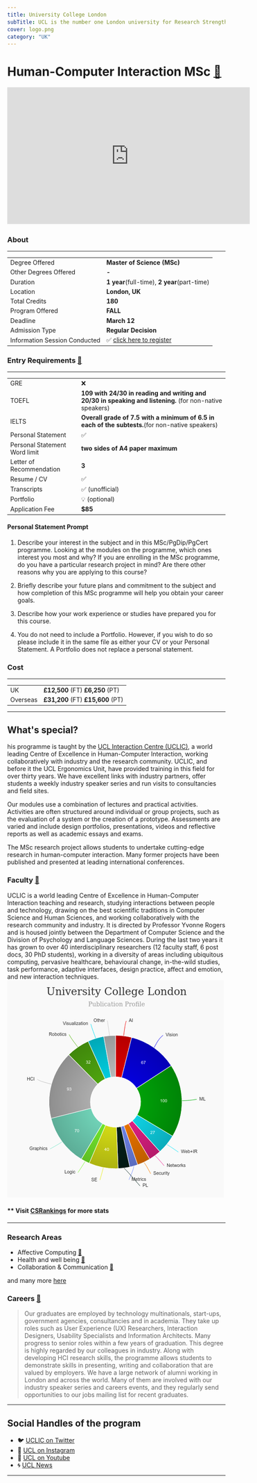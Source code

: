 ```yaml
---
title: University College London
subTitle: UCL is the number one London university for Research Strength (REF2014), recognised for its academic excellence and global impact.
cover: logo.png
category: "UK"
---
```


# Human-Computer Interaction MSc [🔗](https://www.ucl.ac.uk/prospective-students/graduate/taught-degrees/human-computer-interaction-msc)
<iframe width="560" height="315" src="https://www.youtube.com/embed/nc_vRPg_Puo" frameborder="0" allow="accelerometer; autoplay; clipboard-write; encrypted-media; gyroscope; picture-in-picture" allowfullscreen></iframe>

### About
---
|   |   |
|---|---|
| Degree Offered |  **Master of Science (MSc)** |
| Other Degrees Offered| **-**|
| Duration       | **1 year**(full-time), **2 year**(part-time)                      |
| Location       | **London, UK**          |
| Total Credits  | **180**                           | 
| Program Offered| **FALL**|
|Deadline| **March 12**  |
|Admission Type| **Regular Decision** |
|Information Session Conducted| ✅ [click here to register](https://www.ucl.ac.uk/prospective-students/open-days/graduate-open-days) |


### Entry Requirements [🔗](https://www.ucl.ac.uk/pals/study/masters/msc-human-computer-interaction)
---
|   |   |
|---|---|
| GRE | ❌ |
| TOEFL       | **109 with 24/30 in reading and writing and 20/30 in speaking and listening.** (for non-native speakers)|
|IELTS|**Overall grade of 7.5 with a minimum of 6.5 in each of the subtests.**(for non-native speakers)||
| Personal Statement       | ✅          |
|Personal Statement Word limit| **two sides of A4 paper maximum** |
| Letter of Recommendation  | **3**                           | 
|Resume / CV|✅|
|Transcripts|✅ (unofficial) |
|Portfolio|💡 (optional) |
|Application Fee| **$85** |


#### Personal Statement Prompt
1. Describe your interest in the subject and in this MSc/PgDip/PgCert programme. Looking at the modules on the programme, which ones interest you most and why? If you are enrolling in the MSc programme, do you have a particular research project in mind? Are there other reasons why you are applying to this course?

2. Briefly describe your future plans and commitment to the subject and how completion of this MSc programme will help you obtain your career goals.

3. Describe how your work experience or studies have prepared you for this course.

4. You do not need to include a Portfolio. However, if you wish to do so please include it in the same file as either your CV or your Personal Statement. A Portfolio does not replace a personal statement.

### Cost
---
|   |   |
|---|---|
| UK      | **£12,500** (FT) **£6,250** (PT)          |
| Overseas      | **£31,200** (FT) **£15,600** (PT)      |
---

## What's special?

his programme is taught by the [UCL Interaction Centre (UCLIC)](https://uclic.ucl.ac.uk), a world leading Centre of Excellence in Human-Computer Interaction, working collaboratively with industry and the research community. UCLIC, and before it the UCL Ergonomics Unit, have provided training in this field for over thirty years. We have excellent links with industry partners, offer students a weekly industry speaker series and run visits to consultancies and field sites.

Our modules use a combination of lectures and practical activities. Activities are often structured around individual or group projects, such as the evaluation of a system or the creation of a prototype. Assessments are varied and include design portfolios, presentations, videos and reflective reports as well as academic essays and exams.

The MSc research project allows students to undertake cutting-edge research in human-computer interaction. Many former projects have been published and presented at leading international conferences.


### Faculty [🔗](https://uclic.ucl.ac.uk/people)
UCLIC is a world leading Centre of Excellence in Human-Computer Interaction teaching and research, studying interactions between people and technology, drawing on the best scientific traditions in Computer Science and Human Sciences, and working collaboratively with the research community and industry. It is directed by Professor Yvonne Rogers and is housed jointly between the Department of Computer Science and the Division of Psychology and Language Sciences. During the last two years it has grown to over 40 interdisciplinary researchers (12 faculty staff, 6 post docs, 30 PhD students), working in a diversity of areas including ubiquitous computing, pervasive healthcare, behavioural change, in-the-wild studies, task performance, adaptive interfaces, design practice, affect and emotion, and new interaction techniques.
![research_stats](research_stats.png)

#### ** Visit [CSRankings](http://csrankings.org/#/index?all&uk) for more stats 

---


### Research Areas
* Affective Computing [🔗](https://uclic.ucl.ac.uk/research/affective-computing)
* Health and well being [🔗](https://uclic.ucl.ac.uk/research/health-and-well-being)
* Collaboration & Communication [🔗](https://uclic.ucl.ac.uk/research/collaboration-and-communication)

and many more [here](https://uclic.ucl.ac.uk/research) 


### Careers [🔗](https://www.ucl.ac.uk/pals/study/masters/msc-human-computer-interaction)
> Our graduates are employed by technology multinationals, start-ups, government agencies, consultancies and in academia. They take up roles such as User Experience (UX) Researchers, Interaction Designers, Usability Specialists and Information Architects. Many progress to senior roles within a few years of graduation. This degree is highly regarded by our colleagues in industry. Along with developing HCI research skills, the programme allows students to demonstrate skills in presenting, writing and collaboration that are valued by employers. We have a large network of alumni working in London and across the world. Many of them are involved with our industry speaker series and careers events, and they regularly send opportunities to our jobs mailing list for recent graduates.

---
## Social Handles of the program

* 🐦  [UCLIC on Twitter ](https://twitter.com/uclic?lang=en)  
* 💢  [UCL on Instagram ](https://www.instagram.com/ucl/) 
* 🛑  [UCL on Youtube](https://www.youtube.com/ucltv)
* 🌀  [UCL News](https://www.ucl.ac.uk/events/)

---
